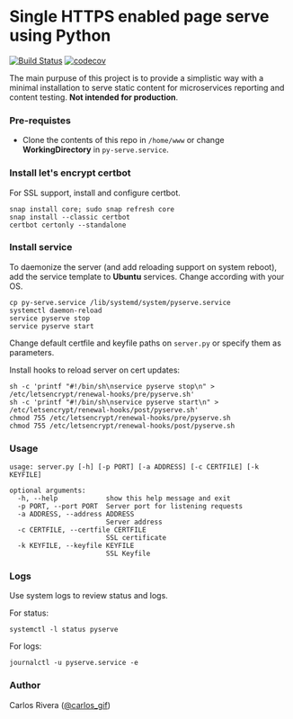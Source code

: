 # Single HTTPS enabled page serve using Python
[![Build Status](https://travis-ci.com/synx-ai/single-page-https.svg?branch=master)](https://travis-ci.com/synx-ai/single-page-https) [![codecov](https://codecov.io/gh/synx-ai/single-page-https/branch/master/graph/badge.svg?token=C99FGEZOI7)](https://codecov.io/gh/synx-ai/single-page-https)

The main purpuse of this project is to provide a simplistic way with a minimal installation to serve static content for microservices reporting and content testing. **Not intended for production**.


### Pre-requistes

- Clone the contents of this repo in `/home/www` or change **WorkingDirectory** in `py-serve.service`.


### Install let's encrypt certbot

For SSL support, install and configure certbot.

```shell
snap install core; sudo snap refresh core
snap install --classic certbot
certbot certonly --standalone
```


### Install service

To daemonize the server (and add reloading support on system reboot), add the service template to **Ubuntu** services. Change according with your OS.

```shell
cp py-serve.service /lib/systemd/system/pyserve.service
systemctl daemon-reload
service pyserve stop
service pyserve start
```

Change default certfile and keyfile paths on `server.py` or specify them as parameters.

Install hooks to reload server on cert updates:

```shell
sh -c 'printf "#!/bin/sh\nservice pyserve stop\n" > /etc/letsencrypt/renewal-hooks/pre/pyserve.sh'
sh -c 'printf "#!/bin/sh\nservice pyserve start\n" > /etc/letsencrypt/renewal-hooks/post/pyserve.sh'
chmod 755 /etc/letsencrypt/renewal-hooks/pre/pyserve.sh
chmod 755 /etc/letsencrypt/renewal-hooks/post/pyserve.sh
```


### Usage

```
usage: server.py [-h] [-p PORT] [-a ADDRESS] [-c CERTFILE] [-k KEYFILE]

optional arguments:
  -h, --help            show this help message and exit
  -p PORT, --port PORT  Server port for listening requests
  -a ADDRESS, --address ADDRESS
                        Server address
  -c CERTFILE, --certfile CERTFILE
                        SSL certificate
  -k KEYFILE, --keyfile KEYFILE
                        SSL Keyfile
```


### Logs

Use system logs to review status and logs.

For status:
```shell
systemctl -l status pyserve
```

For logs:
```shell
journalctl -u pyserve.service -e
```


### Author

Carlos Rivera ([@carlos_gif](https://twitter.com/carlos_gif))
